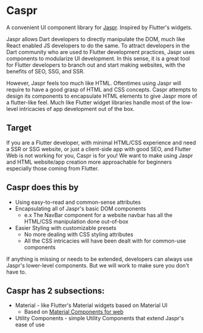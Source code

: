 # Caspr
A convenient UI component library for [Jaspr](https://github.com/schultek/jaspr/tree/main). Inspired by Flutter's widgets.

Jaspr allows Dart developers to directly manipulate the DOM, much like React enabled JS developers to do the same. To attract developers in the Dart community who are used to Flutter development practices, Jaspr uses components to modularize UI development. In this sense, it is a great tool for Flutter developers to branch out and start making websites, with the benefits of SEO, SSG, and SSR.

However, Jaspr feels too much like HTML. Oftentimes using Jaspr will require to have a good grasp of HTML and CSS concepts. Caspr attempts to design its components to encapsulate HTML elements to give Jaspr more of a flutter-like feel. Much like Flutter widget libraries handle most of the low-level intricacies of app development out of the box.

## Target 
If you are a Flutter developer, with minimal HTML/CSS experience and need a SSR or SSG website, or just a client-side app with good SEO, and Flutter Web is not working for you, Caspr is for you! We want to make using Jaspr and HTML website/app creation more approachable for beginners especially those coming from Flutter. 

## Caspr does this by

- Using easy-to-read and common-sense attributes
- Encapsulating all of Jaspr's basic DOM components
  - e.x The NavBar component for a website navbar has all the HTML/CSS manipulation done out-of-box
- Easier Styling with customizable presets
  - No more dealing with CSS styling attributes
  - All the CSS intricacies will have been dealt with for common-use components

If anything is missing or needs to be extended, developers can always use Jaspr's lower-level components. But we will work to make sure you don't have to.


## Caspr has 2 subsections:
 - Material - like Flutter's Material widgets based on Material UI
   - Based on [Material Components for web](https://github.com/material-components/material-components-web)
 - Utility Components - simple Utility Components that extend Jaspr's ease of use
